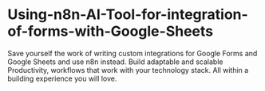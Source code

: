 # Using-n8n-AI-Tool-for-integration-of-forms-with-Google-Sheets
Save yourself the work of writing custom integrations for Google Forms and Google Sheets and use n8n instead. Build adaptable and scalable Productivity, workflows that work with your technology stack. All within a building experience you will love.
